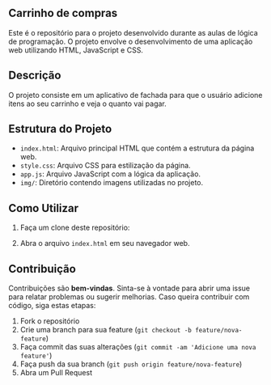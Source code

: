 ## Carrinho de compras

Este é o repositório para o projeto desenvolvido durante as aulas de lógica de programação. O projeto envolve o desenvolvimento de uma aplicação web utilizando HTML, JavaScript e CSS.

## Descrição

O projeto consiste em um aplicativo de fachada para que o usuário adicione itens ao seu carrinho e veja o quanto vai pagar.

## Estrutura do Projeto

- `index.html`: Arquivo principal HTML que contém a estrutura da página web.
- `style.css`: Arquivo CSS para estilização da página.
- `app.js`: Arquivo JavaScript com a lógica da aplicação.
- `img/`: Diretório contendo imagens utilizadas no projeto.

## Como Utilizar

1. Faça um clone deste repositório:

2. Abra o arquivo `index.html` em seu navegador web.

## Contribuição

Contribuições são **bem-vindas**. Sinta-se à vontade para abrir uma issue para relatar problemas ou sugerir melhorias. Caso queira contribuir com código, siga estas etapas:

1. Fork o repositório
2. Crie uma branch para sua feature (`git checkout -b feature/nova-feature`)
3. Faça commit das suas alterações (`git commit -am 'Adicione uma nova feature'`)
4. Faça push da sua branch (`git push origin feature/nova-feature`)
5. Abra um Pull Request
